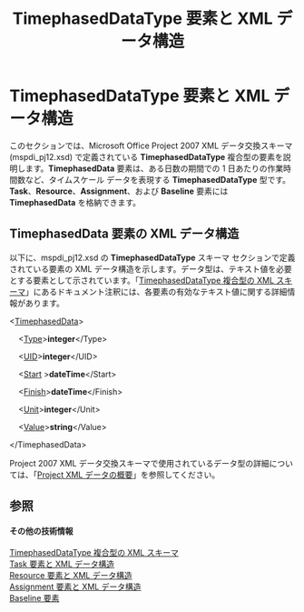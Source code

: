 ﻿---
title: TimephasedDataType 要素と XML データ構造
TOCTitle: TimephasedDataType 要素と XML データ構造
ms:assetid: ed317823-7111-4dfd-ae38-50a06c6cb70f
ms:mtpsurl: https://msdn.microsoft.com/ja-jp/library/Bb968722(v=office.12)
ms:contentKeyID: 16749939
ms.date: 06/30/2008
mtps_version: v=office.12
ms.translationtype: HT
---

# TimephasedDataType 要素と XML データ構造

このセクションでは、Microsoft Office Project 2007 XML データ交換スキーマ (mspdi\_pj12.xsd) で定義されている **TimephasedDataType** 複合型の要素を説明します。**TimephasedData** 要素は、ある日数の期間での 1 日あたりの作業時間数など、タイムスケール データを表現する **TimephasedDataType** 型です。**Task**、**Resource**、**Assignment**、および **Baseline** 要素には **TimephasedData** を格納できます。

## TimephasedData 要素の XML データ構造

以下に、mspdi\_pj12.xsd の **TimephasedDataType** スキーマ セクションで定義されている要素の XML データ構造を示します。データ型は、テキスト値を必要とする要素として示されています。「[TimephasedDataType 複合型の XML スキーマ](xml-schema-for-the-timephaseddatatype-complex-type.md)」にあるドキュメント注釈には、各要素の有効なテキスト値に関する詳細情報があります。

\<[TimephasedData](timephaseddata-element.md)\>

    \<[Type](type-element-multiple-parents.md)\>**integer**\</Type\>

    \<[UID](uid-element.md)\>**integer**\</UID\>

    \<[Start](start-element.md) \>**dateTime**\</Start\>

    \<[Finish](finish-element.md)\>**dateTime**\</Finish\>

    \<[Unit](unit-element.md)\>**integer**\</Unit\>

    \<[Value](value-element.md)\>**string**\</Value\>

\</TimephasedData\>

Project 2007 XML データ交換スキーマで使用されているデータ型の詳細については、「[Project XML データの概要](introduction-to-project-xml-data.md)」を参照してください。

## 参照

#### その他の技術情報

[TimephasedDataType 複合型の XML スキーマ](xml-schema-for-the-timephaseddatatype-complex-type.md)  
[Task 要素と XML データ構造](task-elements-and-xml-structure.md)  
[Resource 要素と XML データ構造](resource-elements-and-xml-structure.md)  
[Assignment 要素と XML データ構造](assignment-elements-and-xml-structure.md)  
[Baseline 要素](baseline-element.md)

